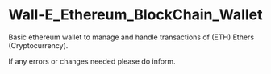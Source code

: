 # Wall-E_Ethereum_BlockChain_Wallet
Basic ethereum wallet to manage and handle transactions of (ETH) Ethers (Cryptocurrency).

If any errors or changes needed please do inform.
